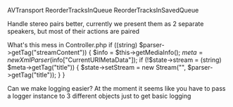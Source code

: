 AVTransport
  ReorderTracksInQueue
  ReorderTracksInSavedQueue

Handle stereo pairs better, currently we present them as 2 separate speakers, but most of their actions are paired

What's this mess in Controller.php
        if ((string) $parser->getTag("streamContent")) {
            $info = $this->getMediaInfo();
            $meta = new XmlParser($info["CurrentURIMetaData"]);
            if (!$state->stream = (string) $meta->getTag("title")) {
                $state->setStream = new Stream("", $parser->getTag("title"));
            }
        }


Can we make logging easier? At the moment it seems like you have to pass a logger instance to 3 different objects just to get basic logging
